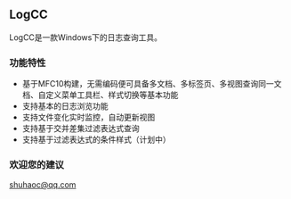 ## LogCC ##

LogCC是一款Windows下的日志查询工具。

### 功能特性 ###

- 基于MFC10构建，无需编码便可具备多文档、多标签页、多视图查询同一文档、自定义菜单工具栏、样式切换等基本功能
- 支持基本的日志浏览功能
- 支持文件变化实时监控，自动更新视图
- 支持基于交并差集过滤表达式查询
- 支持基于过滤表达式的条件样式（计划中）

### 欢迎您的建议 ###

[shuhaoc@qq.com](mailto://shuhaoc@qq.com "shuhaoc@qq.com")